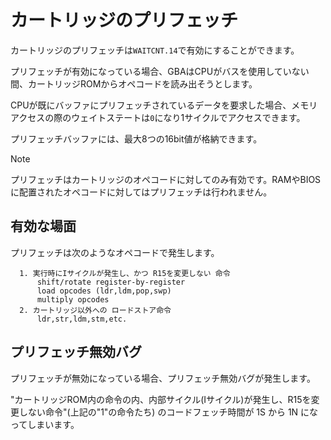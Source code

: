 # カートリッジのプリフェッチ

カートリッジのプリフェッチは`WAITCNT.14`で有効にすることができます。

プリフェッチが有効になっている場合、GBAはCPUがバスを使用していない間、カートリッジROMからオペコードを読み出そうとします。

CPUが既にバッファにプリフェッチされているデータを要求した場合、メモリアクセスの際のウェイトステートは`0`になり1サイクルでアクセスできます。

プリフェッチバッファには、最大8つの16bit値が格納できます。

> [!NOTE]
> プリフェッチはカートリッジのオペコードに対してのみ有効です。RAMやBIOSに配置されたオペコードに対してはプリフェッチは行われません。

## 有効な場面

プリフェッチは次のようなオペコードで発生します。

```
  1. 実行時にIサイクルが発生し、かつ R15を変更しない 命令
      shift/rotate register-by-register
      load opcodes (ldr,ldm,pop,swp)
      multiply opcodes
  2. カートリッジ以外への ロードストア命令
      ldr,str,ldm,stm,etc.
```

## プリフェッチ無効バグ

プリフェッチが無効になっている場合、プリフェッチ無効バグが発生します。

"カートリッジROM内の命令の内、内部サイクル(Iサイクル)が発生し、R15を変更しない命令"(上記の"1"の命令たち) のコードフェッチ時間が 1S から 1N になってしまいます。


